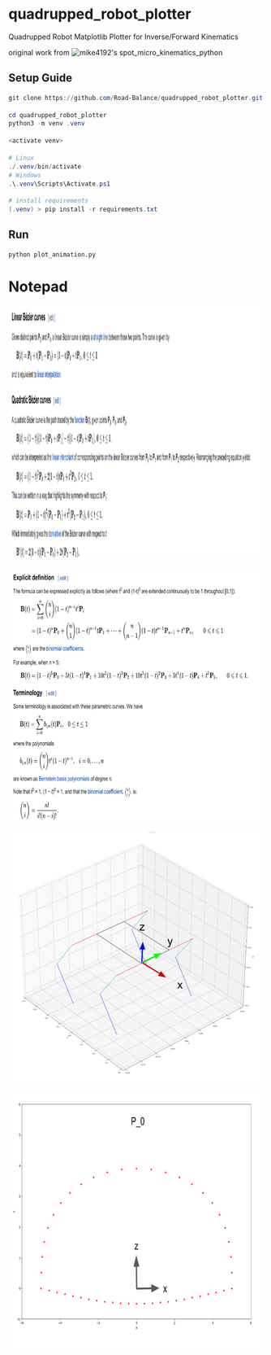 # quadrupped_robot_plotter
Quadrupped Robot Matplotlib Plotter for Inverse/Forward Kinematics

original work from ![mike4192's spot_micro_kinematics_python](https://github.com/mike4192/spot_micro_kinematics_python)

## Setup Guide

```powershell
git clone https://github.com/Road-Balance/quadrupped_robot_plotter.git

cd quadrupped_robot_plotter
python3 -m venv .venv

<activate venv>

# Linux
./.venv/bin/activate
# Windows
.\.venv\Scripts\Activate.ps1

# install requirements
(.venv) > pip install -r requirements.txt

```

## Run

```
python plot_animation.py
```

# Notepad

<p>
    <img src="./images/bc.png" height="500" />
</p>


<p>
    <img src="./images/bc_2.png" height="500" />
</p>

<p>
    <img src="./images/bezier_coordination.png" height="500" />
</p>

<p>
    <img src="./images/bezier_coordination_2D.png" height="500" />
</p>